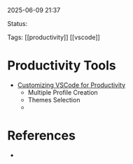 
2025-06-09 21:37

Status:

Tags: [[productivity]] [[vscode]]


# Productivity Tools

- [Customizing VSCode for Productivity](https://www.youtube.com/watch?v=nORT3-kONgA)
	- Multiple Profile Creation
	- Themes Selection
	- 
# References

- 